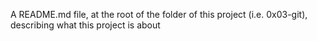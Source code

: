 A README.md file, at the root of the folder of this project (i.e. 0x03-git), describing what this project is about
